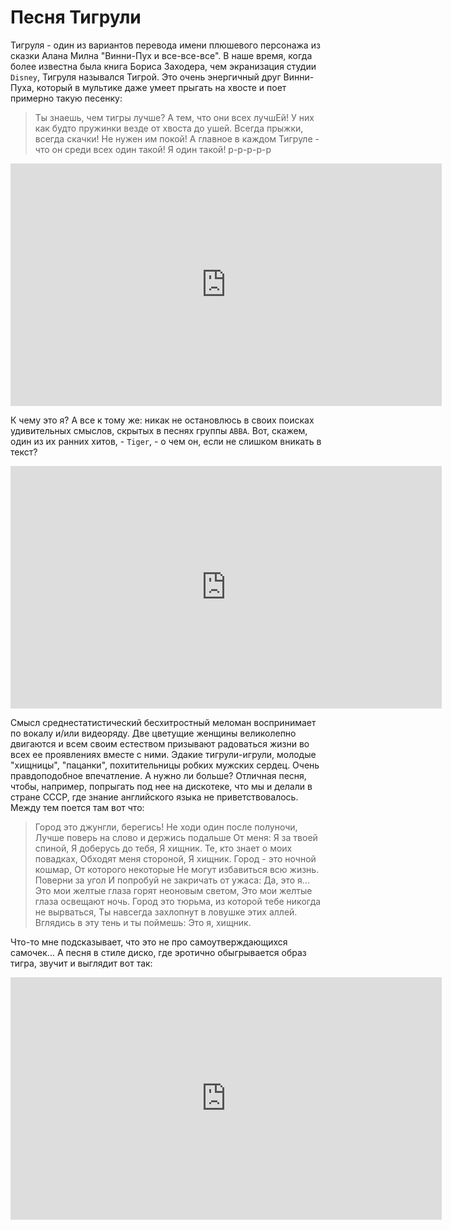 # Песня Тигрули

Тигруля - один из вариантов перевода имени плюшевого персонажа из сказки Алана Милна "Винни-Пух и все-все-все". В наше время, когда более известна была книга Бориса Заходера, чем экранизация студии `Disney`, Тигруля назывался Тигрой. Это очень энергичный друг Винни-Пуха, который в мультике даже умеет прыгать на хвосте и поет примерно такую песенку:

> Ты знаешь, чем тигры лучше?
А тем, что они всех лучшЕй!
У них как будто пружинки
везде от хвоста до ушей.
Всегда прыжки, всегда скачки!
Не нужен им покой!
А главное в каждом Тигруле -
что он среди всех один такой!
Я один такой!
р-р-р-р-р

<iframe width="690" height="388" src="https://www.youtube.com/embed/wIvGOL6_Vz4" title="Тигруля прыгает на хвосте" frameborder="0" allow="accelerometer; autoplay; clipboard-write; encrypted-media; gyroscope; picture-in-picture; web-share" allowfullscreen></iframe>

К чему это я? А все к тому же: никак не остановлюсь в своих поисках удивительных смыслов, скрытых в песнях группы `ABBA`. Вот, скажем, один из их ранних хитов, - `Tiger`, - о чем он, если не слишком вникать в текст?

<iframe width="690" height="388" src="https://www.youtube.com/embed/wWQ7wrPyUe0" title="ABBA - Tiger" frameborder="0" allow="accelerometer; autoplay; clipboard-write; encrypted-media; gyroscope; picture-in-picture; web-share" allowfullscreen></iframe>

Смысл среднестатистический бесхитростный меломан воспринимает по вокалу и/или видеоряду. Две цветущие женщины великолепно двигаются и всем своим естеством призывают радоваться жизни во всех ее проявлениях вместе с ними. Эдакие тигрули-игрули, молодые "хищницы", "пацанки", похитительницы робких мужских сердец. Очень правдоподобное впечатление. А нужно ли больше? Отличная песня, чтобы, например, попрыгать под нее на дискотеке, что мы и делали в стране СССР, где знание английского языка не приветствовалось. Между тем поется там вот что:

> Город это джунгли, берегись!
Не ходи один после полуночи,
Лучше поверь на слово и держись подальше
От меня:
Я за твоей спиной,
Я доберусь до тебя,
Я хищник.
Те, кто знает о моих повадках,
Обходят меня стороной,
Я хищник.
Город - это ночной кошмар,
От которого некоторые 
Не могут избавиться всю жизнь.
Поверни за угол 
И попробуй не закричать от ужаса:
Да, это я...
Это мои желтые глаза горят неоновым светом,
Это мои желтые глаза освещают ночь.
Город это тюрьма, из которой тебе никогда не вырваться,
Ты навсегда захлопнут в ловушке этих аллей.
Вглядись в эту тень и ты поймешь:
Это я, хищник.

Что-то мне подсказывает, что это не про самоутверждающихся самочек...
А песня в стиле диско, где эротично обыгрывается образ тигра, звучит и выглядит вот так:

<iframe width="690" height="388" src="https://www.youtube.com/embed/5fS6VeXw2Tk" title="Tiger Baby - Silver Convention - HQ/HD" frameborder="0" allow="accelerometer; autoplay; clipboard-write; encrypted-media; gyroscope; picture-in-picture; web-share" allowfullscreen></iframe>
